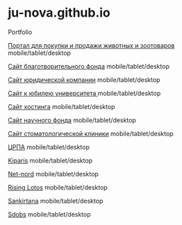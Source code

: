 # ju-nova.github.io
Portfolio


[Портал для покупки и продажи животных и зoотоваров](https://ju-nova.github.io/petsexpert/ "Petsexpert")  mobile/tablet/desktop

[Сайт благотворительного фонда](https://ju-nova.github.io/flag_dobra/ "Flag Dobra")  mobile/tablet/desktop

[Сайт юридической компании](https://ju-nova.github.io/megapolis/ "Megapolis")  mobile/tablet/desktop

[Сайт к юбилею университета ](https://ju-nova.github.io/mifi80/ "Mifi")  mobile/tablet/desktop

[Сайт хостинга](https://ju-nova.github.io/iqhost/ "Iqhost")  mobile/tablet/desktop

[Сайт научного фонда](https://ju-nova.github.io/safond/ "Safond")  mobile/tablet/desktop

[Сайт стоматологической клиники](https://ju-nova.github.io/dent/ "Dent")  mobile/tablet/desktop

[ЦРПА](https://ju-nova.github.io/crpa/ "CRPA")  mobile/tablet/desktop

[Kiparis](https://ju-nova.github.io/kiparis/ "Kiparis")  mobile/tablet/desktop

[Net-nord](https://ju-nova.github.io/net-nord/ "Net-nord")  mobile/tablet/desktop

[Rising Lotos](https://ju-nova.github.io/rising_lotos/ "Rising Lotos")  mobile/tablet/desktop

[Sankirtana](https://ju-nova.github.io/sankirtana/ "Sankirtana")  mobile/tablet/desktop

[Sdobs](https://ju-nova.github.io/sdobs/ "Sdobs")  mobile/tablet/desktop
